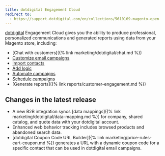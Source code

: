 ```yaml
---
title: dotdigital Engagement Cloud
redirect to:
  - https://support.dotdigital.com/en/collections/5610169-magento-open-source-and-adobe-commerce
---
```


[dotdigital][1] Engagement Cloud gives you the ability to produce professional, personalized communications and generated reports using data from your Magento store, including:

- [Chat with customers]({% link marketing/dotdigital/chat.md %})
- [Customize email campaigns][2]
- [Import contacts][3]
- [Add logic][4]
- [Automate campaigns][5]
- [Schedule campaigns][6]
- [Generate reports]({% link reports/customer-engagement.md %})

## Changes in the latest release

- A new B2B integration syncs [data mappings]({% link marketing/dotdigital/data-mapping.md %}) for company, shared catalog, and quote data with your dotdigital account.
- Enhanced web behavior tracking includes browsed products and abandoned search data.
- [dotdigital Coupon Code URL Builder]({% link marketing/price-rules-cart-coupon.md %}) generates a URL with a dynamic coupon code for a specific contact that can be used in dotdigital email campaigns.

[1]: https://dotdigital.com/
[2]: https://support.dotdigital.com/hc/en-gb/articles/115001930050-Email-campaigns-an-overview
[3]: https://support.dotdigital.com/hc/en-gb/articles/212211898-Importing-contacts-into-an-address-book
[4]: https://support.dotdigital.com/hc/en-gb/articles/212213938-Using-decisions-to-branch-automated-programs
[5]: https://support.dotdigital.com/hc/en-gb/articles/212213998-Automated-and-triggered-campaigns-an-overview
[6]: https://support.dotdigital.com/hc/en-gb/articles/212213998-Automated-and-triggered-campaigns-an-overview